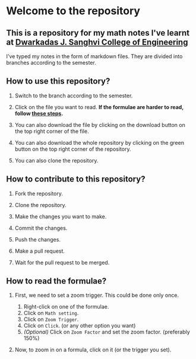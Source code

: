 # Welcome to the repository
## This is a repository for my math notes I've learnt at [Dwarkadas J. Sanghvi College of Engineering](https://www.djsce.ac.in/)

I've typed my notes in the form of markdown files.
They are divided into branches according to the semester.

## How to use this repository?
1. Switch to the branch according to the semester.

1. Click on the file you want to read. 
**If the formulae are harder to read, follow [these steps](#how-to-read-the-formulae).**

1. You can also download the file by clicking on the download button on the top right corner of the file.

1. You can also download the whole repository by clicking on the green button on the top right corner of the repository.

1. You can also clone the repository.

## How to contribute to this repository?
1. Fork the repository.

1. Clone the repository.

1. Make the changes you want to make.

1. Commit the changes.

1. Push the changes.

1. Make a pull request.

1. Wait for the pull request to be merged.

## How to read the formulae?
1. First, we need to set a zoom trigger. This could be done only once.
	1. Right-click on one of the formulae.
	1. Click on `Math setting`.
	1. Click on `Zoom Trigger`.
	1. Click on `Click`. (or any other option you want)
	1. *(Optional)* Click on `Zoom Factor` and set the zoom factor. (preferably 150%)

1. Now, to zoom in on a formula, click on it (or the trigger you set).